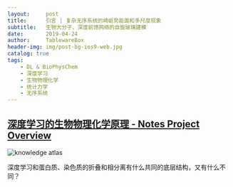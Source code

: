 ```yaml
---
layout:     post
title:      引言 | 复杂无序系统的崎岖势能面和多尺度现象
subtitle:   生物大分子、深度前馈网络的自旋玻璃建模
date:       2019-04-24
author:     TablewareBox
header-img: img/post-bg-ios9-web.jpg
catalog: true
tags:
    - DL & BioPhysChem
    - 深度学习
    - 生物物理化学
    - 统计力学
    - 无序系统
---
```


## [深度学习的生物物理化学原理 - Notes Project Overview](https://tablewarebox.github.io/2019/02/16/DL_BioPhysChem_content/)

![knowledge atlas](https://tablewarebox.files.wordpress.com/2018/11/concept-map-81.png)

深度学习和蛋白质、染色质的折叠和相分离有什么共同的底层结构，又有什么不同？

